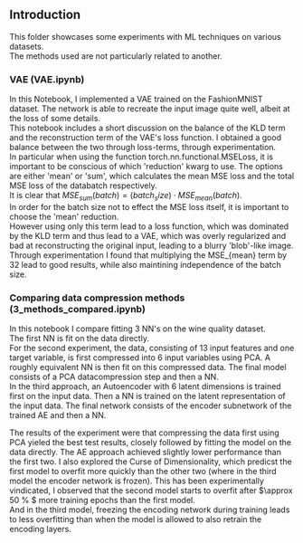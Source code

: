 ## Introduction
This folder showcases some experiments with ML techniques on various datasets.  
The methods used are not particularly related to another.

### VAE (VAE.ipynb)
In this Notebook, I implemented a VAE trained on the FashionMNIST dataset.
The network is able to recreate the input image quite well, albeit at the loss of some details.  
This notebook includes a short discussion on the balance of the KLD term and the reconstruction term of the VAE's loss function.
I obtained a good balance between the two through loss-terms, through experimentation.  
In particular when using the function torch.nn.functional.MSELoss, it is important to be conscious of which 'reduction' kwarg to use.
The options are either 'mean' or 'sum', which calculates the mean MSE loss and the total MSE loss of the databatch respectively.  
It is clear that $MSE_{sum}(batch) = (batch_size) \cdot MSE_{mean}(batch)$.  
In order for the batch size not to effect the MSE loss itself, it is important to choose the 'mean' reduction.  
However using only this term lead to a loss function, which was dominated by the KLD term and thus lead to a VAE, which was overly regularized and bad at reconstructing the original input, leading to a blurry 'blob'-like image.  
Through experimentation I found that multiplying the MSE_{mean} term by 32 lead to good results, while also maintining independence of the batch size.

### Comparing data compression methods (3_methods_compared.ipynb)
In this notebook I compare fitting 3 NN's on the wine quality dataset.  
The first NN is fit on the data directly.  
For the second experiment, the data, consisting of 13 input features and one target variable, is first compressed into 6 input variables using PCA.
A roughly equivalent NN is then fit on this compressed data.
The final model consists of a PCA datacompression step and then a NN.  
In the third approach, an Autoencoder with 6 latent dimensions is trained first on the input data.
Then a NN is trained on the latent representation of the input data.
The final network consists of the encoder subnetwork of the trained AE and then a NN.

The results of the experiment were that compressing the data first using PCA yieled the best test results, closely followed by fitting the model on the data directly.
The AE approach achieved slightly lower performance than the first two.
I also explored the Curse of Dimensionality, which predicst the first model to overfit more quickly than the other two (where in the third model the encoder network is frozen). 
This has been experimentally vindicated, I observed that the second model starts to overfit after $\approx 50 \% $ more training epochs than the first model.  
And in the third model, freezing the encoding network during training leads to less overfitting than when the model is allowed to also retrain the encoding layers. 

